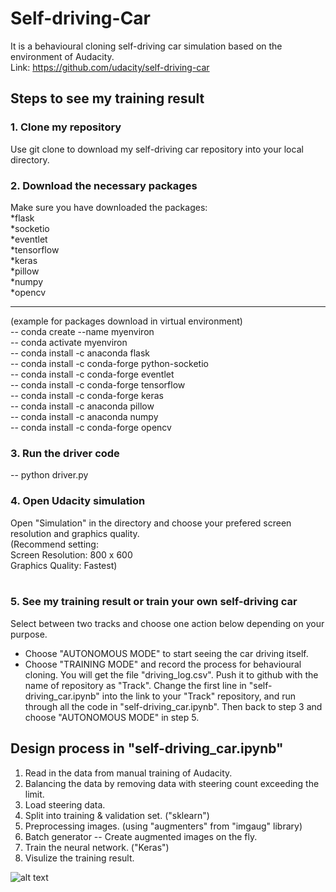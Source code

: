 # Self-driving-Car
It is a behavioural cloning self-driving car simulation based on the environment of Audacity. <br />
Link: https://github.com/udacity/self-driving-car <br />

## Steps to see my training result ##
### 1. Clone my repository ###
Use git clone to download my self-driving car repository into your local directory. <br />

### 2. Download the necessary packages ###
Make sure you have downloaded the packages: <br />
*flask <br />
*socketio <br />
*eventlet <br />
*tensorflow <br />
*keras <br />
*pillow <br />
*numpy <br />
*opencv 

-------------------------
(example for packages download in virtual environment) <br />
-- conda create --name myenviron <br />
-- conda activate myenviron <br />
-- conda install -c anaconda flask <br />
-- conda install -c conda-forge python-socketio <br />
-- conda install -c conda-forge eventlet <br />
-- conda install -c conda-forge tensorflow <br />
-- conda install -c conda-forge keras <br />
-- conda install -c anaconda pillow <br />
-- conda install -c anaconda numpy <br />
-- conda install -c conda-forge opencv

### 3. Run the driver code ###
-- python driver.py

### 4. Open Udacity simulation ###
Open "Simulation" in the directory and choose your prefered screen resolution and graphics quality. <br />
(Recommend setting: <br />
Screen Resolution: 800 x 600 <br />
Graphics Quality: Fastest) <br /> <br />

### 5. See my training result or train your own self-driving car ###
Select between two tracks and choose one action below depending on your purpose.
* Choose "AUTONOMOUS MODE" to start seeing the car driving itself.
* Choose "TRAINING MODE" and record the process for behavioural cloning. You will get the file "driving_log.csv". Push it to github with the name of repository as "Track". Change the first line in "self-driving_car.ipynb" into the link to your "Track" repository, and run through all the code in "self-driving_car.ipynb". Then back to step 3 and choose "AUTONOMOUS MODE" in step 5.

## Design process in "self-driving_car.ipynb" ##
1. Read in the data from manual training of Audacity. <br />
2. Balancing the data by removing data with steering count exceeding the limit. <br />
3. Load steering data. <br />
4. Split into training & validation set. ("sklearn") <br />
5. Preprocessing images. (using "augmenters" from "imgaug" library) <br />
6. Batch generator -- Create augmented images on the fly. <br />
7. Train the neural network. ("Keras") <br />
8. Visulize the training result. <br />

![alt text](https://i.ytimg.com/vi/nbVoUx6fCeo/maxresdefault.jpg)
